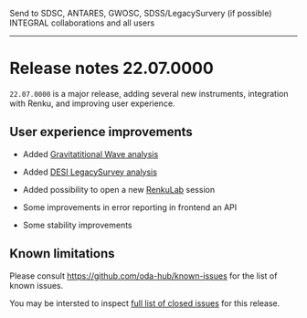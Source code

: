 Send to SDSC, ANTARES, GWOSC, SDSS/LegacySurvery (if possible) INTEGRAL collaborations and all users

----

# Release notes 22.07.0000

`22.07.0000` is a major release, adding several new instruments, integration with Renku, and improving user experience.

## User experience improvements

* Added [Gravitatitional Wave analysis](https://www.astro.unige.ch/mmoda/help/mmoda/gravitational-wave-analysis)
* Added [DESI LegacySurvey analysis](https://www.astro.unige.ch/mmoda/help/mmoda/legacy-survey)
* Added possibility to open a new [RenkuLab](https://renkulab.io/) session

* Some improvements in error reporting in frontend an API
* Some stability improvements

## Known limitations

Please consult https://github.com/oda-hub/known-issues for the list of known issues.

You may be intersted to inspect [full list of closed issues](https://github.com/issues?q=org%3Aoda-hub+milestone%3Av22.07.0000) for this release.
